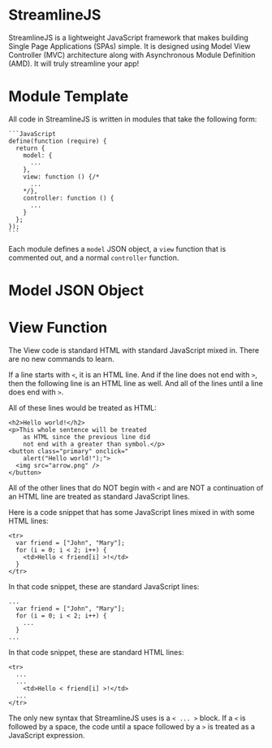 StreamlineJS
============

StreamlineJS is a lightweight JavaScript framework that makes building Single Page Applications (SPAs) simple. It is designed using Model View Controller (MVC) architecture along with Asynchronous Module Definition (AMD). It will truly streamline your app!

Module Template
===============

All code in StreamlineJS is written in modules that take the following form:

    ```JavaScript
    define(function (require) {
      return {
        model: {
          ...
        },
        view: function () {/*
          ...
        */},
        controller: function () {
          ...
        }
      };
    });
    ```
    
Each module defines a `model` JSON object, a `view` function that is commented out, and a normal `controller` function.

Model JSON Object
=================


View Function
=============

The View code is standard HTML with standard JavaScript mixed in. There are no new commands to learn.

If a line starts with `<`, it is an HTML line. And if the line does not end with `>`, then the following line is an HTML line as well. And all of the lines until a line does end with `>`.

All of these lines would be treated as HTML:

    <h2>Hello world!</h2>
    <p>This whole sentence will be treated
        as HTML since the previous line did
        not end with a greater than symbol.</p>
    <button class="primary" onclick="
        alert("Hello world!");">
      <img src="arrow.png" />
    </button>

All of the other lines that do NOT begin with `<` and are NOT a continuation of an HTML line are treated as standard JavaScript lines.

Here is a code snippet that has some JavaScript lines mixed in with some HTML lines:

    <tr>
      var friend = ["John", "Mary"];
      for (i = 0; i < 2; i++) {
        <td>Hello < friend[i] >!</td>
      }
    </tr>
    
In that code snippet, these are standard JavaScript lines:

    ...
      var friend = ["John", "Mary"];
      for (i = 0; i < 2; i++) {
        ...
      }
    ...
    
In that code snippet, these are standard HTML lines:

    <tr>
      ...
      ...
        <td>Hello < friend[i] >!</td>
      ...
    </tr>

The only new syntax that StreamlineJS uses is a `< ... >` block. If a `<` is followed by a space, the code until a space followed by a `>` is treated as a JavaScript expression.


    
